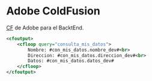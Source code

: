 # Adobe ColdFusion 

[CF](https://www.adobe.com/products/coldfusion-family.html) de Adobe para el BacktEnd.

```XML
<cfoutput>
    <cfloop query="consulta_mis_datos">
        Nombre: #con_mis_datos.nombre_dev#<br>
        Direccion: #con_mis_datos.direccion_dev#<br>
        Datos: #con_mis_datos.datos_dev#
    </cfloop>
</cfoutput>
```